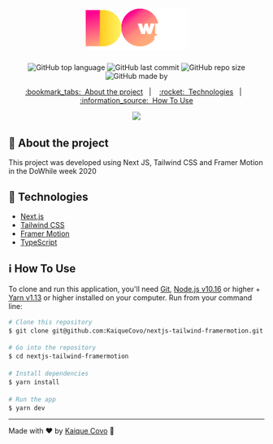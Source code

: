 <!-- Logotipo -->
<h1 align="center">
<img alt="Logotipo" src="./.github/logo.svg" width="200" heigth="auto"/>
</h1>

<div align="center">

<!-- Badges -->
![GitHub top language](https://img.shields.io/github/languages/top/kaiqueCovo/nextjs-tailwind-framermotion?color=%23FF008E)
![GitHub last commit](https://img.shields.io/github/last-commit/kaiqueCovo/nextjs-tailwind-framermotion?color=%23FF6F81)
![GitHub repo size](https://img.shields.io/github/repo-size/kaiqueCovo/nextjs-tailwind-framermotion?color=%23FFAC7A)
![GitHub made by](https://img.shields.io/badge/made%20by-kaiqueCovo-%23FFF566)

<!-- Menu -->
<p align="center" >
  <a href="#bookmark_tabs-about-the-project">:bookmark_tabs:&nbsp;&nbsp;About the project</a>&nbsp;&nbsp;&nbsp;|&nbsp;&nbsp;&nbsp;
  <a href="#rocket-technologies">:rocket:&nbsp;&nbsp;Technologies</a>&nbsp;&nbsp;&nbsp;|&nbsp;&nbsp;&nbsp;
  <a href="#information_source-how-to-use">:information_source:&nbsp;&nbsp;How To Use</a>
</p>

<!-- GIF -->
![](./.github/gif.gif)

</div>

<!-- About -->
## :bookmark_tabs: About the project

This project was developed using Next JS, Tailwind CSS and Framer Motion in the DoWhile week 2020


<!-- Technologies -->
## :rocket: Technologies

- [Next.js](https://nextjs.org/)
- [Tailwind CSS](https://tailwindcss.com/)
- [Framer Motion](https://www.framer.com/motion/)
- [TypeScript](https://www.typescriptlang.org/)



<!-- How to use -->
## :information_source: How To Use


To clone and run this application, you'll need [Git](https://git-scm.com), [Node.js v10.16](https://nodejs.org/en) or higher + [Yarn v1.13](https://yarnpkg.com) or higher installed on your computer. Run from your command line:

```bash
# Clone this repository
$ git clone git@github.com:KaiqueCovo/nextjs-tailwind-framermotion.git

# Go into the repository
$ cd nextjs-tailwind-framermotion

# Install dependencies
$ yarn install

# Run the app
$ yarn dev
```

---
Made with ♥  by [Kaique Covo](https://www.linkedin.com/in/kaique-covo-a46331147/) :wave:
